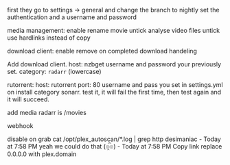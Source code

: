 first they go to settings -> general and change the branch to nightly
set the authentication and a username and password




media management:
enable rename movie
untick analyse video files 
untick use hardlinks instead of copy

download client:
enable remove on completed download handeling

Add download client. 
host: nzbget
username and password your previously set.
category: `radarr` (lowercase)


rutorrent:
host: rutorrent
port: 80
username and pass you set in settings.yml on install
category sonarr.
test it, it will fail the first time, then test again and it will succeed.


add media
radarr is /movies


webhook

disable on grab
cat /opt/plex_autoscan/*.log | grep http
desimaniac - Today at 7:58 PM
yeah we could do that
(๏̯͡๏) - Today at 7:58 PM
Copy link replace 0.0.0.0 with plex.domain